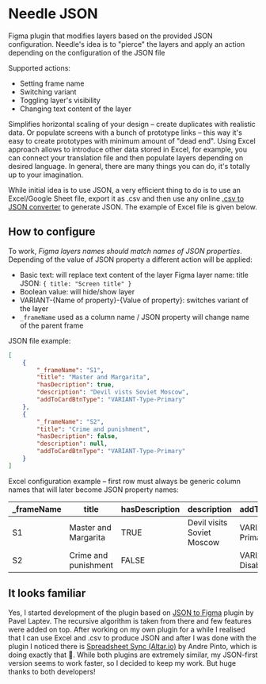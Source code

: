 # Needle JSON

Figma plugin that modifies layers based on the provided JSON configuration. Needle's idea is to "pierce" the layers and apply an action depending on the configuration of the JSON file

Supported actions:

- Setting frame name
- Switching variant
- Toggling layer's visibility
- Changing text content of the layer

Simplifies horizontal scaling of your design – create duplicates with realistic data. Or populate screens with a bunch of prototype links – this way it's easy to create prototypes with minimum amount of "dead end". Using Excel approach allows to introduce other data stored in Excel, for example, you can connect your translation file and then populate layers depending on desired language. In general, there are many things you can do, it's totally up to your imagination.

While initial idea is to use JSON, a very efficient thing to do is to use an Excel/Google Sheet file, export it as .csv and then use any online [.csv to JSON converter](https://csvjson.com/) to generate JSON. The example of Excel file is given below.

## How to configure

To work, _Figma layers names should match names of JSON properties_. Depending of the value of JSON property a different action will be applied:

- Basic text: will replace text content of the layer
  Figma layer name:
  title
  JSON:
  `{ title: "Screen title" }`
- Boolean value: will hide/show layer
- VARIANT-{Name of property}-{Value of property}: switches variant of the layer
- `_frameName` used as a column name / JSON property will change name of the parent frame

JSON file example:

```json
[
	{
		"_frameName": "S1",
		"title": "Master and Margarita",
		"hasDecription": true,
		"description": "Devil vists Soviet Moscow",
		"addToCardBtnType": "VARIANT-Type-Primary"
	},
	{
		"_frameName": "S2",
		"title": "Crime and punishment",
		"hasDecription": false,
		"description": null,
		"addToCardBtnType": "VARIANT-Type-Primary"
	}
]
```

Excel configuration example – first row must always be generic column names that will later become JSON property names:

| \_frameName | title                | hasDescription | description                | addToCartButtonType   |
| ----------- | -------------------- | -------------- | -------------------------- | --------------------- |
| S1          | Master and Margarita | TRUE           | Devil visits Soviet Moscow | VARIANT-Type-Primary  |
| S2          | Crime and punishment | FALSE          |                            | VARIANT-Type-Disabled |

## It looks familiar

Yes, I started development of the plugin based on [JSON to Figma](https://www.figma.com/community/plugin/789839703871161985) plugin by Pavel Laptev. The recursive algorithm is taken from there and few features were added on top. After working on my own plugin for a while I realised that I can use Excel and .csv to produce JSON and after I was done with the plugin I noticed there is [Spreadsheet Sync (Altar.io)](https://www.figma.com/community/plugin/966291261554174793) by Andre Pinto, which is doing exactly that 🙈. While both plugins are extremely similar, my JSON-first version seems to work faster, so I decided to keep my work. But huge thanks to both developers!
